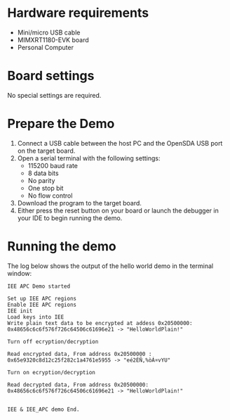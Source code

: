 Hardware requirements
=====================
- Mini/micro USB cable
- MIMXRT1180-EVK board
- Personal Computer

Board settings
============
No special settings are required.

Prepare the Demo
===============
1.  Connect a USB cable between the host PC and the OpenSDA USB port on the target board. 
2.  Open a serial terminal with the following settings:
    - 115200 baud rate
    - 8 data bits
    - No parity
    - One stop bit
    - No flow control
3.  Download the program to the target board.
4.  Either press the reset button on your board or launch the debugger in your IDE to begin running the demo.

Running the demo
================   
The log below shows the output of the hello world demo in the terminal window:
~~~~~~~~~~~~~~~~~~~~~~~~~~~~~~~~~~~
IEE APC Demo started

Set up IEE APC regions
Enable IEE APC regions
IEE init
Load keys into IEE
Write plain text data to be encrypted at addess 0x20500000:
0x48656c6c6f576f726c64506c61696e21 -> "HelloWorldPlain!"

Turn off ecryption/decryption

Read encrypted data, From address 0x20500000 :
0x65e9320c8d12c25f282c1a4761e5955 -> "eé2ÈÑ,%òÁ¤vYU"

Turn on ecryption/decryption

Read decrypted data, From address 0x20500000:
0x48656c6c6f576f726c64506c61696e21 -> "HelloWorldPlain!"


IEE & IEE_APC demo End.
~~~~~~~~~~~~~~~~~~~~~~~~~~~~~~~~~~~
